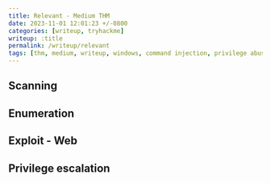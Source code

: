 ```yaml
---
title: Relevant - Medium THM
date: 2023-11-01 12:01:23 +/-0800
categories: [writeup, tryhackme]
writeup: :title
permalink: /writeup/relevant
tags: [thm, medium, writeup, windows, command injection, privilege abuse]     # TAG names should always be lowercase
---
```


## Scanning
## Enumeration
## Exploit - Web
## Privilege escalation